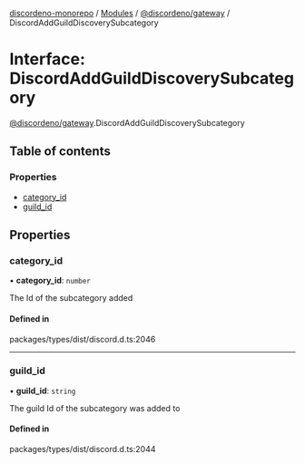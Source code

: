 [discordeno-monorepo](../README.md) / [Modules](../modules.md) / [@discordeno/gateway](../modules/discordeno_gateway.md) / DiscordAddGuildDiscoverySubcategory

# Interface: DiscordAddGuildDiscoverySubcategory

[@discordeno/gateway](../modules/discordeno_gateway.md).DiscordAddGuildDiscoverySubcategory

## Table of contents

### Properties

- [category_id](discordeno_gateway.DiscordAddGuildDiscoverySubcategory.md#category_id)
- [guild_id](discordeno_gateway.DiscordAddGuildDiscoverySubcategory.md#guild_id)

## Properties

### category_id

• **category_id**: `number`

The Id of the subcategory added

#### Defined in

packages/types/dist/discord.d.ts:2046

---

### guild_id

• **guild_id**: `string`

The guild Id of the subcategory was added to

#### Defined in

packages/types/dist/discord.d.ts:2044
